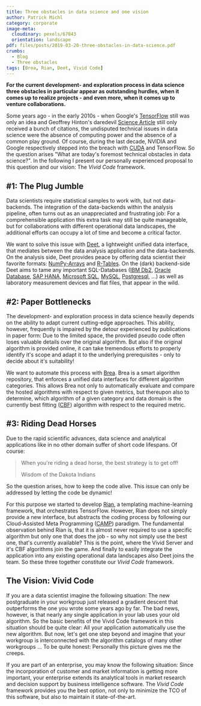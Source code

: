 ```yaml
---
title: Three obstacles in data science and one vision
author: Patrick Michl
category: corporate
image-meta:
  cloudinary: pexels/67843
  orientation: landscape
pdf: files/posts/2019-03-20-three-obstacles-in-data-science.pdf
crumbs:
  - Blog
  - Three obstacles
tags: [Brea, Rian, Deet, Vivid Code]
---
```


**For the current development- and exploration process in data science three
obstacles in particular appear as outstanding hurdles, when it comes up to
realize projects - and even more, when it comes up to venture collaborations.**

<!--more-->

Some years ago - in the early 2010s - when Google's
[TensorFlow](https://www.tensorflow.org/) still was only an idea and Geoffrey
Hinton's daredevil [Science
Article](https://www.cs.toronto.edu/~hinton/science.pdf) still only received a
bunch of citations, the undisputed technical issues in data science were the
absence of computing power and the absence of a common play ground. Of course,
during the last decade, NVIDIA and Google respectively stepped into
the breach with [CUDA](https://developer.nvidia.com/cuda-zone) and TensorFlow.
So the question arises "What are today's foremost technical obstacles in data
science?". In the following I present our personally experienced proposal to
this question and our vision: The *Vivid Code* framework.

## \#1: The Plug Jumble

Data scientists require statistical samples to work with, but not data-backends.
The integration of the data-backends within the analysis pipeline, often turns
out as an unappreciated and frustrating job: For a comprehensible application
this extra task may still be quite manageable, but for collaborations with
different operational data landscapes, the additional efforts can occupy a lot
of time and become a critical factor.

We want to solve this issue with [Deet](/deet.html), a lightweight unified
data interface, that mediates between the data analysis application and the
data-backends. On the analysis side, Deet provides peace by offering data
scientist their favorite formats: [NumPy-Arrays](http://www.numpy.org/) and
[R-Tables](https://www.r-project.org/). On the (dark) backend-side Deet aims
to tame any important SQL-Databases ([IBM
Db2](https://www.ibm.com/analytics/us/en/db2/), [Oracle
Database](https://www.oracle.com/database/), [SAP
HANA](https://www.sap.com/products/hana.html), [Microsoft
SQL](https://www.microsoft.com/sql-server), [MySQL](https://www.mysql.com),
[Postgresql](https://www.postgresql.org/), ...) as well as laboratory
measurement devices and flat files, that appear in the wild.

## \#2: Paper Bottlenecks

The development- and exploration process in data science heavily depends on the
ability to adapt current cutting-edge approaches. This ability, however,
frequently is impaired by the detour experienced by publications in paper form:
Due to the limited space, the provided pseudo code often loses valuable details
over the original algorithm. But also if the original algorithm is provided
online, it can take tremendous efforts to properly identify it's scope and adapt
it to the underlying prerequisites - only to decide about it's suitability!

We want to automate this process with [Brea](/brea.html). Brea is a smart
algorithm repository, that enforces a unified data interfaces for different
algorithm categories. This allows Brea not only to automatically evaluate and
compare the hosted algorithms with respect to given metrics, but thereupon also
to determine, which algorithm of a given category and data domain is the
currently best fitting ([CBF](/blog/tags#CBF)) algorithm with respect to the
required metric.

## \#3: Riding Dead Horses

Due to the rapid scientific advances, data science and analytical applications
like in no other domain suffer of short code lifespans. Of course:
> When you're riding a dead horse, the best strategy is to get off!
>
> Wisdom of the Dakota Indians

So the question arises, how to keep the code alive. This issue can only be
addressed by letting the code be dynamic!

For this purpose we started to develop [Rian](/rian.html), a templating
machine-learning framework, that orchestrates TensorFlow. However, Rian
does not simply provide a new interface, but abstracts the coding process by
following our Cloud-Assisted Meta Programming ([CAMP](/tags#CAMP)) paradigm. The
fundamental observation behind Rian is, that it is almost never required
to use a specific algorithm but only one that does the job - so why not simply
use the best one, that's currently available? This is the point, where the Vivid
Server and it's CBF algorithms join the game. And finally to easily integrate
the application into any existing operational data landscapes also Deet
joins the team. So these three together constitute our *Vivid Code* framework.

## The Vision: Vivid Code

If you are a data scientist imagine the following situation: The new
postgraduate in your workgroup just released a gradient descent that outperforms
the one you wrote some years ago by far. The bad news, however, is that nearly
any single application in your lab uses your old algorithm. So the basic
benefits of the Vivid Code framework in this situation should be quite clear:
All your application automatically use the new algorithm. But now, let's get one
step beyond and imagine that your workgroup is interconnected with the algorithm
catalogs of many other workgroups ... To be quite honest: Personally this
picture gives me the creeps.

If you are part of an enterprise, you may know the following situation: Since
the incorporation of customer and market information is getting more important,
your enterprise extends its analytical tools in market research and decision
support by business intelligence software. The *Vivid Code* framework provides
you the best option, not only to minimize the TCO of this software, but also to
maintain it state-of-the-art.
